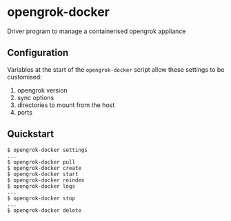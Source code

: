 # opengrok-docker

Driver program to manage a containerised opengrok appliance

## Configuration

Variables at the start of the `opengrok-docker` script allow these settings to be customised:

1. opengrok version
2. sync options
3. directories to mount from the host
4. ports

## Quickstart

```
$ opengrok-docker settings
...
$ opengrok-docker pull
$ opengrok-docker create
$ opengrok-docker start
$ opengrok-docker reindex
$ opengrok-docker logs
...
$ opengrok-docker stop
...
$ opengrok-docker delete
```

